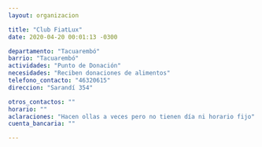 ```yaml
---
layout: organizacion

title: "Club FiatLux"
date: 2020-04-20 00:01:13 -0300

departamento: "Tacuarembó"
barrio: "Tacuarembó"
actividades: "Punto de Donación"
necesidades: "Reciben donaciones de alimentos"
telefono_contacto: "46320615"
direccion: "Sarandí 354"

otros_contactos: ""
horario: ""
aclaraciones: "Hacen ollas a veces pero no tienen día ni horario fijo"
cuenta_bancaria: ""

---
```

